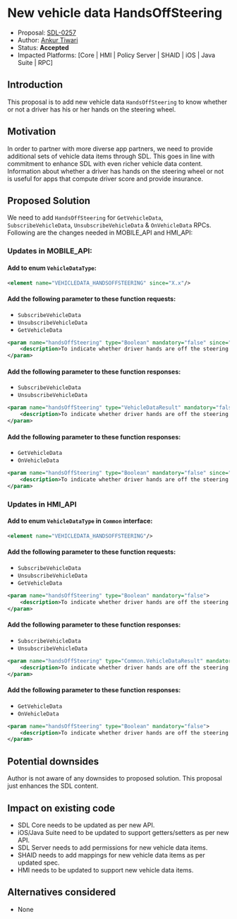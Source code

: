 # New vehicle data HandsOffSteering

* Proposal: [SDL-0257](0257-New-vehicle-data-HandsOffSteering.md)
* Author: [Ankur Tiwari](https://github.com/atiwari9)
* Status: **Accepted**
* Impacted Platforms: [Core | HMI | Policy Server | SHAID | iOS | Java Suite | RPC]

## Introduction

This proposal is to add new vehicle data `HandsOffSteering` to know whether or not a driver has his or her hands on the steering wheel.

## Motivation

In order to partner with more diverse app partners, we need to provide additional sets of vehicle data items through SDL. This goes in line with commitment to enhance SDL with even richer vehicle data content. Information about whether a driver has hands on the steering wheel or not is useful for apps that compute driver score and provide insurance.

## Proposed Solution 

We need to add `HandsOffSteering` for `GetVehicleData`, `SubscribeVehicleData`, `UnsubscribeVehicleData` & `OnVehicleData` RPCs. Following are the changes needed in MOBILE_API and HMI_API:

### Updates in MOBILE_API:

#### Add to enum `VehicleDataType`: 

```xml	
<element name="VEHICLEDATA_HANDSOFFSTEERING" since="X.x"/>
```

#### Add the following parameter to these function requests:
* `SubscribeVehicleData`
* `UnsubscribeVehicleData`
* `GetVehicleData`

```xml	
<param name="handsOffSteering" type="Boolean" mandatory="false" since="X.x">
	<description>To indicate whether driver hands are off the steering wheel</description>
</param>
```

#### Add the following parameter to these function responses:
* `SubscribeVehicleData`
* `UnsubscribeVehicleData`

```xml	
<param name="handsOffSteering" type="VehicleDataResult" mandatory="false" since="X.x">
	<description>To indicate whether driver hands are off the steering wheel</description>
</param>
```

#### Add the following parameter to these function responses:
* `GetVehicleData`
* `OnVehicleData`

```xml	
<param name="handsOffSteering" type="Boolean" mandatory="false" since="X.x">
	<description>To indicate whether driver hands are off the steering wheel</description>
</param>
```

### Updates in HMI_API 

#### Add to enum `VehicleDataType` in `Common` interface: 

```xml	
<element name="VEHICLEDATA_HANDSOFFSTEERING"/>
```

#### Add the following parameter to these function requests:
* `SubscribeVehicleData`
* `UnsubscribeVehicleData`
* `GetVehicleData`

```xml	
<param name="handsOffSteering" type="Boolean" mandatory="false">
	<description>To indicate whether driver hands are off the steering wheel</description>
</param>
```

#### Add the following parameter to these function responses:
* `SubscribeVehicleData`
* `UnsubscribeVehicleData`

```xml	
<param name="handsOffSteering" type="Common.VehicleDataResult" mandatory="false">
	<description>To indicate whether driver hands are off the steering wheel</description>
</param>
```

#### Add the following parameter to these function responses:
* `GetVehicleData`
* `OnVehicleData`

```xml	
<param name="handsOffSteering" type="Boolean" mandatory="false">
	<description>To indicate whether driver hands are off the steering wheel</description>
</param>
```

## Potential downsides

Author is not aware of any downsides to proposed solution. This proposal just enhances the SDL content.

## Impact on existing code

* SDL Core needs to be updated as per new API.
* iOS/Java Suite need to be updated to support getters/setters as per new API.
* SDL Server needs to add permissions for new vehicle data items.
* SHAID needs to add mappings for new vehicle data items as per updated spec.
* HMI needs to be updated to support new vehicle data items.

## Alternatives considered

* None
